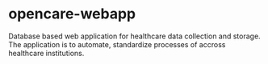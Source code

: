 # opencare-webapp
Database based web application for healthcare data collection and storage. The application is to automate, standardize processes of accross healthcare institutions.
